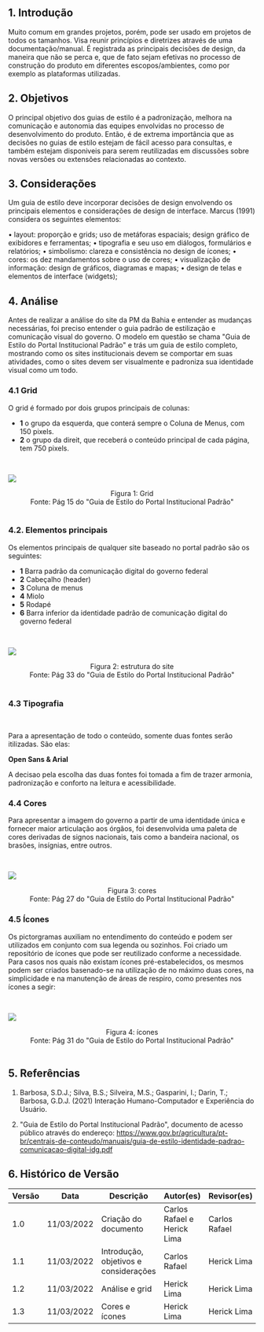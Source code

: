 ## 1. Introdução

Muito comum em grandes projetos, porém, pode ser usado em projetos de todos os tamanhos. Visa reunir princípios e diretrizes através de uma documentação/manual. É registrada as principais decisões de design, da maneira que não se perca e, que de fato sejam efetivas no processo de construção do produto em diferentes escopos/ambientes, como por exemplo as plataformas utilizadas.

## 2. Objetivos

O principal objetivo dos guias de estilo é a padronização, melhora na comunicação e autonomia das equipes envolvidas no processo de desenvolvimento do produto. Então, é de extrema importância que as decisões no guias de estilo estejam de fácil acesso para consultas, e também estejam disponiveis para serem reutilizadas em discussões sobre novas versões ou extensões relacionadas ao contexto.

## 3. Considerações

Um guia de estilo deve incorporar decisões de design envolvendo os principais elementos e considerações de design de interface. Marcus (1991) considera os seguintes elementos:

• layout: proporção e grids; uso de metáforas espaciais; design gráfico de exibidores e ferramentas;
• tipografia e seu uso em diálogos, formulários e relatórios;
• simbolismo: clareza e consistência no design de ícones;
• cores: os dez mandamentos sobre o uso de cores;
• visualização de informação: design de gráficos, diagramas e mapas;
• design de telas e elementos de interface (widgets);

## 4. Análise

Antes de realizar a análise do site da PM da Bahia e entender as mudanças necessárias, foi preciso entender o guia padrão de estilização e comunicação visual do governo. O modelo em questão se chama "Guia de Estilo do Portal Institucional Padrão" e trás um guia de estilo completo, mostrando como os sites institucionais devem se comportar em suas atividades, como o sites devem ser visualmente e padroniza sua identidade visual como um todo.

### 4.1 Grid

O grid é formado por dois grupos principais de colunas:

- **1** o grupo da esquerda, que conterá sempre o Coluna de Menus, com 150 pixels.
- **2** o grupo da direit, que receberá o conteúdo principal de cada página, tem 750 pixels.

<br>

![](../assets/grid.png)
<center>
  <figcaption class="center">Figura 1: Grid</figcaption>
  <img src="" class="center"><br> 
  <figcaption class:"center">Fonte: Pág 15 do "Guia de Estilo do Portal Institucional Padrão" </figcaption>
</center>

<br>

### 4.2. Elementos principais

Os elementos principais de qualquer site baseado no portal padrão são os seguintes:

- **1** Barra padrão da comunicação digital do governo federal
- **2** Cabeçalho (header)
- **3** Coluna de menus
- **4** Miolo
- **5** Rodapé
- **6** Barra inferior da identidade padrão de comunicação digital do governo federal

<br>

![](../assets/estruturaprincipal.png)

<center>
  <figcaption class="center">Figura 2: estrutura do site</figcaption>
  <img src="" class="center"><br> 
  <figcaption class:"center">Fonte: Pág 33 do "Guia de Estilo do Portal Institucional Padrão" </figcaption>
</center>

<br>

### 4.3 Tipografia

<br>

Para a apresentação de todo o conteúdo, somente duas fontes serão itilizadas. São elas:

**Open Sans & Arial**

A decisao pela escolha das duas fontes foi tomada a fim de trazer armonia, padronização e conforto na leitura e acessibilidade.

### 4.4 Cores

Para apresentar a imagem do governo a partir de uma identidade única e fornecer maior articulação aos órgãos, foi desenvolvida uma paleta de cores derivadas de signos nacionais, tais como a bandeira nacional, os brasões, insígnias, entre outros.

<br>

![](../assets/paleta.png)

<center>
  <figcaption class="center">Figura 3: cores</figcaption>
  <img src="" class="center"><br> 
  <figcaption class:"center">Fonte: Pág 27 do "Guia de Estilo do Portal Institucional Padrão"</figcaption>
</center>

### 4.5 Ícones

Os pictorgramas auxiliam no entendimento do conteúdo e podem ser utilizados em conjunto com sua legenda ou sozinhos. Foi criado um repositório de ícones que pode ser reutilizado conforme a necessidade. Para casos nos quais não existam ícones pré-estabelecidos, os mesmos podem ser criados basenado-se na utilização de no máximo duas cores, na simplicidade e na manutenção de áreas de respiro, como presentes nos ícones a segir:

<br>

![](../assets/icones.png)
<center>
  <figcaption class="center">Figura 4: ícones</figcaption>
  <img src="" class="center"><br> 
  <figcaption class:"center">Fonte: Pág 31 do "Guia de Estilo do Portal Institucional Padrão"</figcaption>
</center>

<br>

## 5. Referências

1. Barbosa, S.D.J.; Silva, B.S.; Silveira, M.S.; Gasparini, I.; Darin, T.; Barbosa, G.D.J. (2021) Interação Humano-Computador e Experiência do Usuário.

2. "Guia de Estilo do Portal Institucional Padrão", documento de acesso público através do endereço: https://www.gov.br/agricultura/pt-br/centrais-de-conteudo/manuais/guia-de-estilo-identidade-padrao-comunicacao-digital-idg.pdf 

## 6. Histórico de Versão

| Versão | Data       | Descrição                             | Autor(es)                   | Revisor(es)   |
| ------ | ---------- | ------------------------------------- | --------------------------- | ------------- |
| 1.0    | 11/03/2022 | Criação do documento                  | Carlos Rafael e Herick Lima | Carlos Rafael |
| 1.1    | 11/03/2022 | Introdução, objetivos e considerações | Carlos Rafael               | Herick Lima   |
| 1.2    | 11/03/2022 | Análise e grid                        | Herick Lima                 | Herick Lima   |
| 1.3    |  11/03/2022  | Cores e ícones    |     Herick Lima      | Herick Lima |          | Herick Lima   |

